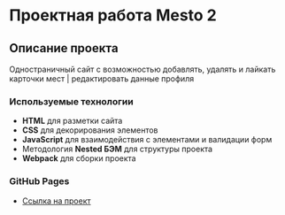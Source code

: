 # Проектная работа Mesto 2

## Описание проекта
Одностраничный сайт с возможностью добавлять, удалять и лайкать карточки мест | редактировать данные профиля

### **Используемые технологии**

* **HTML** для разметки сайта
* **CSS** для декорирования элементов
* **JavaScript** для взаимодействия с элементами и валидации форм
* Методология **Nested БЭМ** для структуры проекта
* **Webpack** для сборки проекта

### **GitHub Pages**
* [Ссылка на проект]()
